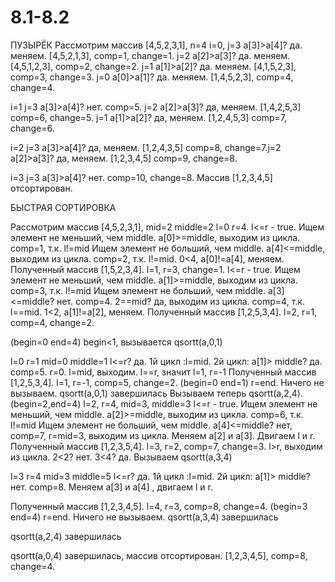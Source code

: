 # 8.1-8.2
ПУЗЫРЁК
Рассмотрим массив [4,5,2,3,1],  n=4
i=0, j=3
a[3]>a[4]? да. меняем. [4,5,2,1,3], comp=1, change=1.   j=2  a[2]>a[3]? да. меняем. [4,5,1,2,3], comp=2, change=2.
j=1  a[1]>a[2]? да. меняем. [4,1,5,2,3], comp=3, change=3.   j=0  a[0]>a[1]? да. меняем. [1,4,5,2,3], comp=4, change=4.

i=1 j=3
a[3]>a[4]? нет. comp=5.  j=2  a[2]>a[3]? да, меняем. [1,4,2,5,3] comp=6, change=5. j=1  a[1]>a[2]?  да, меняем.  [1,2,4,5,3] comp=7, change=6.

i=2 j=3
a[3]>a[4]? да, меняем. [1,2,4,3,5]  comp=8, change=7.j=2 a[2]>a[3]? да, меняем. [1,2,3,4,5]  comp=9, change=8.

i=3 j=3
a[3]>a[4]? нет. comp=10, change=8. Массив [1,2,3,4,5] отсортирован.

БЫСТРАЯ СОРТИРОВКА

Рассмотрим массив [4,5,2,3,1], mid=2 middle=2 l=0 r=4.
l<=r - true. Ищем элемент не меньший, чем middle. a[0]>=middle, выходим из цикла.  comp=1, т.к. l!=mid
Ищем элемент не больший, чем middle. a[4]<=middle, выходим из цикла.  comp=2, т.к. l!=mid.
0<4, a[0]!=a[4], меняем. Полученный массив [1,5,2,3,4]. l=1, r=3, change=1.
l<=r - true. Ищем элемент не меньший, чем middle. a[1]>=middle, выходим из цикла.  comp=3, т.к. l!=mid
Ищем элемент не больший, чем middle. a[3]<=middle? нет. comp=4.  2==mid? да, выходим из цикла.  comp=4, т.к. l==mid.
1<2, a[1]!=a[2], меняем. Полученный массив [1,2,5,3,4]. l=2, r=1, comp=4, change=2.

(begin=0 end=4)
begin<1, вызывается qsortt(a,0,1)

l=0 r=1
mid=0 middle=1
l<=r? да. 1й цикл :l=mid. 2й цикл: a[1]> middle? да. comp=5. r=0.   l=mid,  выходим. 
l==r, значит l=1, r=-1
Полученный массив [1,2,5,3,4]. l=1, r=-1, comp=5, change=2.
(begin=0 end=1)
r<begin and l>=end. Ничего не вызываем.
qsortt(a,0,1) завершилась
Вызываем теперь qsortt(a,2,4).
(begin=2,end=4)
l=2, r=4, mid=3, middle=3
l<=r - true. Ищем элемент не меньший, чем middle. a[2]>=middle, выходим из цикла.  comp=6, т.к. l!=mid
Ищем элемент не больший, чем middle. a[4]<=middle? нет, comp=7, r=mid=3, выходим из цикла. Меняем а[2] и a[3]. Двигаем l и r.
Полученный массив [1,2,3,5,4]. l=3, r=2, comp=7, change=3.
l>r, выходим из цикла.
2<2? нет. 
3<4? да. Вызываем qsortt(a,3,4)


l=3 r=4
mid=3 middle=5
l<=r? да. 1й цикл :l=mid. 2й цикл: a[1]> middle? нет. comp=8. Меняем a[3] и a[4] , двигаем l и r.

Полученный массив [1,2,3,4,5]. l=4, r=3, comp=8, change=4.
(begin=3 end=4)
r<begin and l>=end. Ничего не вызываем.
qsortt(a,3,4) завершилась

qsortt(a,2,4) завершилась

qsortt(a,0,4) завершилась, массив отсортирован.
[1,2,3,4,5],  comp=8, change=4.
